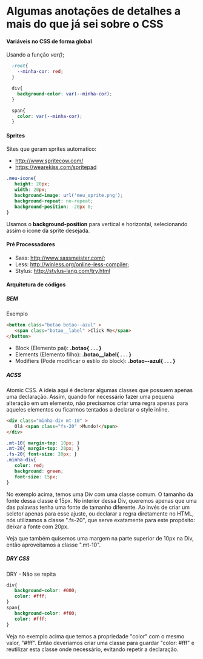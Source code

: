 # Algumas anotações de detalhes a mais do que já sei sobre o CSS

#### Variáveis no CSS de forma global

Usando a função _var()_;

```CSS
  :root{
    --minha-cor: red;
  }

  div{
    background-color: var(--minha-cor);
  }

  span{
    color: var(--minha-cor);
  }
```

#### Sprites

Sites  que geram sprites automatico:
- http://www.spritecow.com/
- https://wearekiss.com/spritepad

```CSS
.meu-icone{
   height: 20px;
   width: 20px;
   background-image: url('meu_sprite.png');
   background-repeat: no-repeat;
   background-position: -20px 0;
}
```

Usamos o **background-position** para vertical e horizontal, selecionando assim o icone da sprite desejada.

#### Pré Processadores

- Sass: http://www.sassmeister.com/;
- Less: http://winless.org/online-less-compiler;
- Stylus: http://stylus-lang.com/try.html

#### Arquitetura de códigos

##### BEM

Exemplo

```HTML
<button class="botao botao--azul" >
   <span class="botao__label" >Click Me</span>
</button>
```

- Block (Elemento pai): **.botao{ . . . }**
- Elements (Elemento filho): **.botao__label{ . . . }**
- Modifiers (Pode modificar o estilo do block): **.botao--azul{ . . . }**

##### ACSS

Atomic CSS. A ideia aqui é declarar algumas classes que possuem apenas uma declaração. Assim, quando for necessário fazer uma pequena alteração em um elemento, não precisamos criar uma regra apenas para aqueles elementos ou ficarmos tentados a declarar o style inline.

```HTML
<div class="minha-div mt-10" >
   Olá <span class="fs-20" >Mundo!</span>
</div>
```

```CSS
.mt-10{ margin-top: 10px; }
.mt-20{ margin-top: 20px; }
.fs-20{ font-size: 20px; }
.minha-div{
   color: red;
   background: green;
   font-size: 15px;
}
```

No exemplo acima, temos uma Div com uma classe comum. O tamanho da fonte dessa classe é 15px. No interior dessa Div, queremos apenas que uma das palavras tenha uma fonte de tamanho diferente. Ao invés de criar um seletor apenas para esse ajuste, ou declarar a regra diretamente no HTML, nós utilizamos a classe ".fs-20", que serve exatamente para este propósito: deixar a fonte com 20px.

Veja que também quisemos uma margem na parte superior de 10px na Div, então aproveitamos a classe ".mt-10".

##### DRY CSS

DRY - Não se repita

```CSS
div{
   background-color: #000;
   color: #fff;
}
span{
   background-color: #f00;
   color: #fff;
}
```

Veja no exemplo acima que temos a propriedade "color" com o mesmo valor, "#fff". Então deveríamos criar uma classe para guardar "color: #fff" e reutilizar esta classe onde necessário, evitando repetir a declaração.

